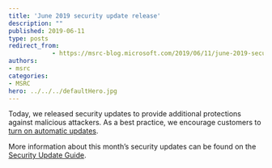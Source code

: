 ```yaml
---
title: 'June 2019 security update release'
description: ""
published: 2019-06-11
type: posts
redirect_from:
            - https://msrc-blog.microsoft.com/2019/06/11/june-2019-security-update-release/
authors:
- msrc
categories:
- MSRC
hero: ../../../defaultHero.jpg
---
```

Today, we released security updates to provide additional protections against malicious attackers. As a best practice, we encourage customers to [turn on automatic updates](https://support.microsoft.com/en-us/help/306525/how-to-configure-and-use-automatic-updates-in-windows).

More information about this month’s security updates can be found on the [Security Update Guide](https://portal.msrc.microsoft.com/en-us/).
